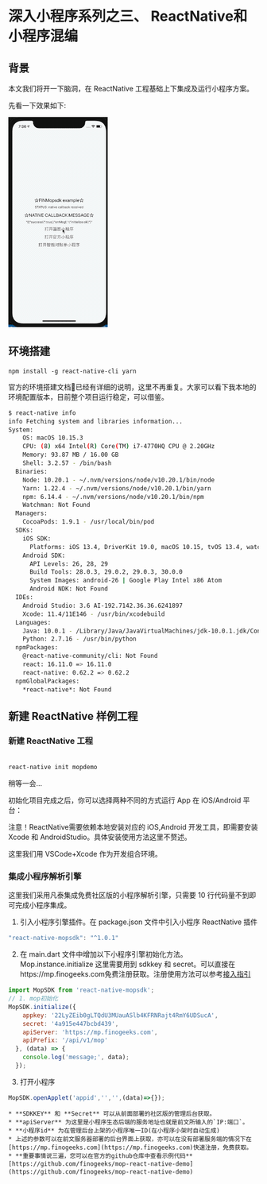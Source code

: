 # 深入小程序系列之三、 ReactNative和小程序混编

## 背景

本文我们将开一下脑洞，在 ReactNative 工程基础上下集成及运行小程序方案。

先看一下效果如下:

![](./docs/mop-react-native-demo.gif)

## 环境搭建

```
npm install -g react-native-cli yarn
```
官方的环境搭建文档已经有详细的说明，这里不再重复。大家可以看下我本地的环境配置版本，目前整个项目运行稳定，可以借鉴。

```bash
$ react-native info
info Fetching system and libraries information...
System:
    OS: macOS 10.15.3
    CPU: (8) x64 Intel(R) Core(TM) i7-4770HQ CPU @ 2.20GHz
    Memory: 93.87 MB / 16.00 GB
    Shell: 3.2.57 - /bin/bash
  Binaries:
    Node: 10.20.1 - ~/.nvm/versions/node/v10.20.1/bin/node
    Yarn: 1.22.4 - ~/.nvm/versions/node/v10.20.1/bin/yarn
    npm: 6.14.4 - ~/.nvm/versions/node/v10.20.1/bin/npm
    Watchman: Not Found
  Managers:
    CocoaPods: 1.9.1 - /usr/local/bin/pod
  SDKs:
    iOS SDK:
      Platforms: iOS 13.4, DriverKit 19.0, macOS 10.15, tvOS 13.4, watchOS 6.2
    Android SDK:
      API Levels: 26, 28, 29
      Build Tools: 28.0.3, 29.0.2, 29.0.3, 30.0.0
      System Images: android-26 | Google Play Intel x86 Atom
      Android NDK: Not Found
  IDEs:
    Android Studio: 3.6 AI-192.7142.36.36.6241897
    Xcode: 11.4/11E146 - /usr/bin/xcodebuild
  Languages:
    Java: 10.0.1 - /Library/Java/JavaVirtualMachines/jdk-10.0.1.jdk/Contents/Home/bin/javac
    Python: 2.7.16 - /usr/bin/python
  npmPackages:
    @react-native-community/cli: Not Found
    react: 16.11.0 => 16.11.0 
    react-native: 0.62.2 => 0.62.2 
  npmGlobalPackages:
    *react-native*: Not Found

```
## 新建 ReactNative 样例工程


### 新建 ReactNative 工程

```bash

react-native init mopdemo

```

稍等一会...

初始化项目完成之后，你可以选择两种不同的方式运行 App 在 iOS/Android 平台：

注意！ReactNative需要依赖本地安装对应的 iOS,Android 开发工具，即需要安装 Xcode 和 AndroidStudio。具体安装使用方法这里不赘述。

这里我们用 VSCode+Xcode 作为开发组合环境。


### 集成小程序解析引擎

这里我们采用凡泰集成免费社区版的小程序解析引擎，只需要 10 行代码量不到即可完成小程序集成。

1. 引入小程序引擎插件。在 package.json 文件中引入小程序 ReactNative 插件

```javascript
"react-native-mopsdk": "^1.0.1"
```

2. 在 main.dart 文件中增加以下小程序引擎初始化方法。 Mop.instance.initialize 这里需要用到 sdkkey 和 secret。可以直接在https://mp.finogeeks.com免费注册获取。注册使用方法可以参考[接入指引](https://mp.finogeeks.com/mop/document/introduce/access/mechanism.html)

```javascript
import MopSDK from 'react-native-mopsdk';
// 1. mop初始化
MopSDK.initialize({
    appkey: '22LyZEib0gLTQdU3MUauASlb4KFRNRajt4RmY6UDSucA',
    secret: '4a915e447bcbd439',
    apiServer: 'https://mp.finogeeks.com',
    apiPrefix: '/api/v1/mop'
  }, (data) => {
    console.log('message;', data);
  });
```

3. 打开小程序

```javascript
MopSDK.openApplet('appid','','',(data)=>{});
```


```
* **SDKKEY** 和 **Secret** 可以从前面部署的社区版的管理后台获取。
* **apiServer** 为这里是小程序生态后端的服务地址也就是前文所输入的`IP:端口`。
* **小程序id** 为在管理后台上架的小程序唯一ID(在小程序小架时自动生成)
* 上述的参数可以在前文服务器部署的后台界面上获取，亦可以在没有部署服务端的情况下在[https://mp.finogeeks.com](https://mp.finogeeks.com)快速注册，免费获取。
* **重要事情说三遍，您可以在官方的github仓库中查看示例代码** [https://github.com/finogeeks/mop-react-native-demo](https://github.com/finogeeks/mop-react-native-demo)

```
